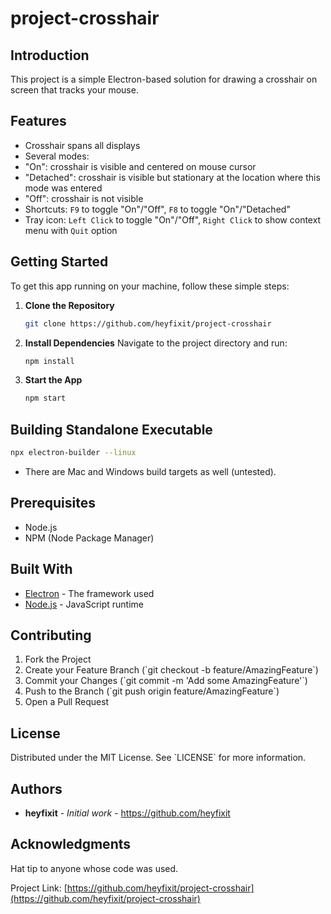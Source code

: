 # project-crosshair

## Introduction
This project is a simple Electron-based solution for drawing a crosshair on screen that tracks your mouse.

## Features
- Crosshair spans all displays
- Several modes:
- "On": crosshair is visible and centered on mouse cursor
- "Detached": crosshair is visible but stationary at the location where this mode was entered
- "Off": crosshair is not visible
- Shortcuts: `F9` to toggle "On"/"Off", `F8` to toggle "On"/"Detached"
- Tray icon: `Left Click` to toggle "On"/"Off", `Right Click` to show context menu with `Quit` option

## Getting Started
To get this app running on your machine, follow these simple steps:

1. **Clone the Repository**
   ```bash
   git clone https://github.com/heyfixit/project-crosshair
   ```

2. **Install Dependencies**
   Navigate to the project directory and run:
   ```bash
   npm install
   ```

3. **Start the App**
   ```bash
   npm start
   ```
   
## Building Standalone Executable
```bash
npx electron-builder --linux
```
- There are Mac and Windows build targets as well (untested).

## Prerequisites
- Node.js
- NPM (Node Package Manager)

## Built With
- [Electron](https://www.electronjs.org/) - The framework used
- [Node.js](https://nodejs.org/) - JavaScript runtime

## Contributing
1. Fork the Project
2. Create your Feature Branch (\`git checkout -b feature/AmazingFeature\`)
3. Commit your Changes (\`git commit -m 'Add some AmazingFeature'\`)
4. Push to the Branch (\`git push origin feature/AmazingFeature\`)
5. Open a Pull Request

## License
Distributed under the MIT License. See \`LICENSE\` for more information.

## Authors
- **heyfixit** - *Initial work* - https://github.com/heyfixit

## Acknowledgments
Hat tip to anyone whose code was used.

Project Link: [https://github.com/heyfixit/project-crosshair](https://github.com/heyfixit/project-crosshair)
